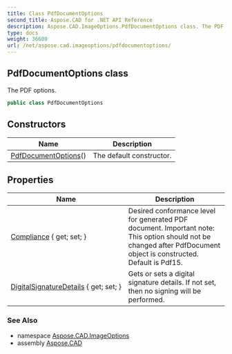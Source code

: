 ```yaml
---
title: Class PdfDocumentOptions
second_title: Aspose.CAD for .NET API Reference
description: Aspose.CAD.ImageOptions.PdfDocumentOptions class. The PDF options
type: docs
weight: 36600
url: /net/aspose.cad.imageoptions/pdfdocumentoptions/
---
```

## PdfDocumentOptions class

The PDF options.

```csharp
public class PdfDocumentOptions
```

## Constructors

| Name | Description |
| --- | --- |
| [PdfDocumentOptions](pdfdocumentoptions/)() | The default constructor. |

## Properties

| Name | Description |
| --- | --- |
| [Compliance](../../aspose.cad.imageoptions/pdfdocumentoptions/compliance/) { get; set; } | Desired conformance level for generated PDF document. Important note: This option should not be changed after PdfDocument object is constructed. Default is Pdf15. |
| [DigitalSignatureDetails](../../aspose.cad.imageoptions/pdfdocumentoptions/digitalsignaturedetails/) { get; set; } | Gets or sets a digital signature details. If not set, then no signing will be performed. |

### See Also

* namespace [Aspose.CAD.ImageOptions](../../aspose.cad.imageoptions/)
* assembly [Aspose.CAD](../../)


